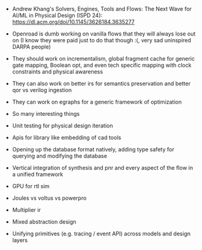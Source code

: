 

- Andrew Khang's Solvers, Engines, Tools and Flows: The Next Wave for AI/ML in Physical Design (ISPD 24): https://dl.acm.org/doi/10.1145/3626184.3635277

- Openroad is dumb working on vanilla flows that they will always lose out on (I know they were paid just to do that though :(, very sad uninspired DARPA people)
- They should work on incrementalism, global fragment cache for generic gate mapping, Boolean opt, and even tech specific mapping with clock constraints and physical awareness
- They can also work on better irs for semantics preservation and better qor vs verilog ingestion
- They can work on egraphs for a generic framework of optimization
- So many interesting things
- Unit testing for physical design iteration
- Apis for library like embedding of cad tools
- Opening up the database format natively, adding type safety for querying and modifying the database
- Vertical integration of synthesis and pnr and every aspect of the flow in a unified framework
- GPU for rtl sim
- Joules vs voltus vs powerpro
- Multiplier ir
- Mixed abstraction design
- Unifying primitives (e.g. tracing / event API) across models and design layers
